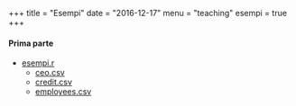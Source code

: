 +++
title = "Esempi"
date = "2016-12-17"
menu = "teaching"
esempi = true
+++

#### Prima parte

- [esempi.r](https://www.dropbox.com/s/m5cy7oyr4324nob/Esempi.R?dl=0)
    - [ceo.csv](https://www.dropbox.com/s/yvws53qw5xkoru2/ceo.csv?dl=0)
    - [credit.csv](https://www.dropbox.com/s/4yq3k9uuprgg14s/credit.csv?dl=0)
    - [employees.csv](https://www.dropbox.com/s/caffp2tvfpsdpsr/employees.csv?dl=0)

